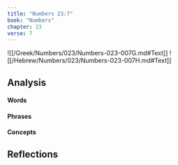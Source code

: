 ```yaml
---
title: "Numbers 23:7"
book: "Numbers"
chapter: 23
verse: 7
---
```

![[/Greek/Numbers/023/Numbers-023-007G.md#Text]]
![[/Hebrew/Numbers/023/Numbers-023-007H.md#Text]]

## Analysis

#### Words

#### Phrases

#### Concepts

## Reflections
